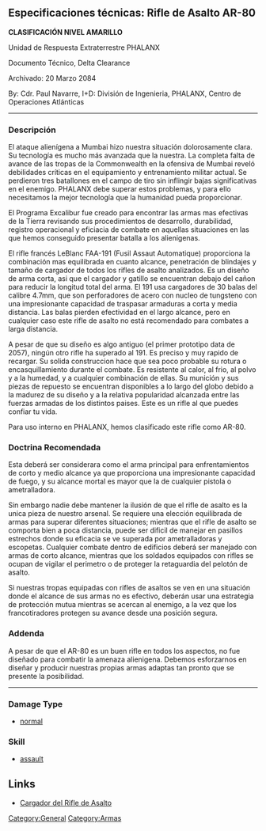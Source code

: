 ## Especificaciones técnicas: Rifle de Asalto AR-80

**CLASIFICACIÓN NIVEL AMARILLO**

Unidad de Respuesta Extraterrestre PHALANX

Documento Técnico, Delta Clearance

Archivado: 20 Marzo 2084

By: Cdr. Paul Navarre, I+D: División de Ingenieria, PHALANX, Centro de
Operaciones Atlánticas

------------------------------------------------------------------------

### Descripción

El ataque alienígena a Mumbai hizo nuestra situación dolorosamente
clara. Su tecnología es mucho más avanzada que la nuestra. La completa
falta de avance de las tropas de la Commonwealth en la ofensiva de
Mumbai reveló debilidades críticas en el equipamiento y entrenamiento
militar actual. Se perdieron tres batallones en el campo de tiro sin
inflingir bajas significativas en el enemigo. PHALANX debe superar estos
problemas, y para ello necesitamos la mejor tecnología que la humanidad
pueda proporcionar.

El Programa Excalibur fue creado para encontrar las armas mas efectivas
de la Tierra revisando sus procedimientos de desarrollo, durabilidad,
registro operacional y eficiacia de combate en aquellas situaciones en
las que hemos conseguido presentar batalla a los alienigenas.

El rifle francés LeBlanc FAA-191 (Fusil Assaut Automatique) proporciona
la combinación mas equilibrada en cuanto alcance, penetración de
blindajes y tamaño de cargador de todos los rifles de asalto analizados.
Es un diseño de arma corta, asi que el cargador y gatillo se encuentran
debajo del cañon para reducir la longitud total del arma. El 191 usa
cargadores de 30 balas del calibre 4.7mm, que son perforadores de acero
con nucleo de tungsteno con una impresionante capacidad de traspasar
armaduras a corta y media distancia. Las balas pierden efectividad en el
largo alcance, pero en cualquier caso este rifle de asalto no está
recomendado para combates a larga distancia.

A pesar de que su diseño es algo antiguo (el primer prototipo data de
2057), ningún otro rifle ha superado al 191. Es preciso y muy rapido de
recargar. Su solida construccion hace que sea poco probable su rotura o
encasquillamiento durante el combate. Es resistente al calor, al frio,
al polvo y a la humedad, y a cualquier combinación de ellas. Su munición
y sus piezas de repuesto se encuentran disponibles a lo largo del globo
debido a la madurez de su diseño y a la relativa popularidad alcanzada
entre las fuerzas armadas de los distintos paises. Este es un rifle al
que puedes confiar tu vida.

Para uso interno en PHALANX, hemos clasificado este rifle como AR-80.

### Doctrina Recomendada

Esta deberá ser considerara como el arma principal para enfrentamientos
de corto y medio alcance ya que proporciona una impresionante capacidad
de fuego, y su alcance mortal es mayor que la de cualquier pistola o
ametralladora.

Sin embargo nadie debe mantener la ilusión de que el rifle de asalto es
la unica pieza de nuestro arsenal. Se requiere una elección equilibrada
de armas para superar diferentes situaciones; mientras que el rifle de
asalto se comporta bien a poca distancia, puede ser dificil de manejar
en pasillos estrechos donde su eficacia se ve superada por
ametralladoras y escopetas. Cualquier combate dentro de edificios deberá
ser manejado con armas de corto alcance, mientras que los soldados
equipados con rifles se ocupan de vigilar el perimetro o de proteger la
retaguardia del pelotón de asalto.

Si nuestras tropas equipadas con rifles de asaltos se ven en una
situación donde el alcance de sus armas no es efectivo, deberán usar una
estrategia de protección mutua mientras se acercan al enemigo, a la vez
que los francotiradores protegen su avance desde una posición segura.

### Addenda

A pesar de que el AR-80 es un buen rifle en todos los aspectos, no fue
diseñado para combatir la amenaza alienigena. Debemos esforzarnos en
diseñar y producir nuestras propias armas adaptas tan pronto que se
presente la posibilidad.

------------------------------------------------------------------------

### Damage Type

- [normal](Damage/normal "wikilink")

### Skill

- [assault](Skills/assault "wikilink")

## Links

- [Cargador del Rifle de
  Asalto](Equipamiento/Municion/Cargador_Rifle_De_Asalto "wikilink")

[Category:General](Category:General "wikilink")
[Category:Armas](Category:Armas "wikilink")
